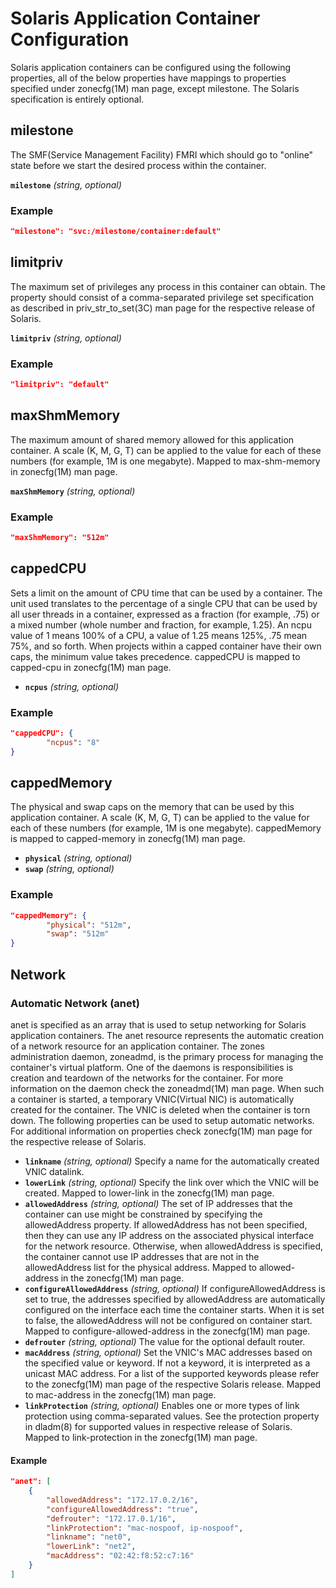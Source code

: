 # Solaris Application Container Configuration

Solaris application containers can be configured using the following properties, all of the below properties have mappings to properties specified under zonecfg(1M) man page, except milestone.
The Solaris specification is entirely optional.

## milestone
The SMF(Service Management Facility) FMRI which should go to "online" state before we start the desired process within the container.

**`milestone`** *(string, optional)*

### Example
```json
"milestone": "svc:/milestone/container:default"
```

## limitpriv
The maximum set of privileges any process in this container can obtain.
The property should consist of a comma-separated privilege set specification as described in priv_str_to_set(3C) man page for the respective release of Solaris.

**`limitpriv`** *(string, optional)*

### Example
```json
"limitpriv": "default"
```

## maxShmMemory
The maximum amount of shared memory allowed for this application container.
A scale (K, M, G, T) can be applied to the value for each of these numbers (for example, 1M is one megabyte).
Mapped to max-shm-memory in zonecfg(1M) man page.

**`maxShmMemory`** *(string, optional)*

### Example
```json
"maxShmMemory": "512m"
```

## cappedCPU
Sets a limit on the amount of CPU time that can be used by a container.
The unit used translates to the percentage of a single CPU that can be used by all user threads in a container, expressed as a fraction (for example, .75) or a mixed number (whole number and fraction, for example, 1.25).
An ncpu value of 1 means 100% of a CPU, a value of 1.25 means 125%, .75 mean 75%, and so forth.
When projects within a capped container have their own caps, the minimum value takes precedence.
cappedCPU is mapped to capped-cpu in zonecfg(1M) man page.

* **`ncpus`** *(string, optional)*

### Example
```json
"cappedCPU": {
        "ncpus": "8"
}
```

## cappedMemory
The physical and swap caps on the memory that can be used by this application container.
A scale (K, M, G, T) can be applied to the value for each of these numbers (for example, 1M is one megabyte).
cappedMemory is mapped to capped-memory in zonecfg(1M) man page.

* **`physical`** *(string, optional)*
* **`swap`** *(string, optional)*

### Example
```json
"cappedMemory": {
        "physical": "512m",
        "swap": "512m"
}
```

## Network

### Automatic Network (anet)
anet is specified as an array that is used to setup networking for Solaris application containers.
The anet resource represents the automatic creation of a network resource for an application container.
The zones administration daemon, zoneadmd, is the primary process for managing the container's virtual platform.
One of the daemons is responsibilities is creation and teardown of the networks for the container.
For more information on the daemon check the zoneadmd(1M) man page.
When such a container is started, a temporary VNIC(Virtual NIC) is automatically created for the container.
The VNIC is deleted when the container is torn down.
The following properties can be used to setup automatic networks.
For additional information on properties check zonecfg(1M) man page for the respective release of Solaris.

* **`linkname`** *(string, optional)* Specify a name for the automatically created VNIC datalink.
* **`lowerLink`** *(string, optional)* Specify the link over which the VNIC will be created.
Mapped to lower-link in the zonecfg(1M) man page.
* **`allowedAddress`** *(string, optional)* The set of IP addresses that the container can use might be constrained by specifying the allowedAddress property.
If allowedAddress has not been specified, then they can use any IP address on the associated physical interface for the network resource.
Otherwise, when allowedAddress is specified, the container cannot use IP addresses that are not in the allowedAddress list for the physical address.
Mapped to allowed-address in the zonecfg(1M) man page.
* **`configureAllowedAddress`** *(string, optional)* If configureAllowedAddress is set to true, the addresses specified by allowedAddress are automatically configured on the interface each time the container starts.
When it is set to false, the allowedAddress will not be configured on container start.
Mapped to configure-allowed-address in the zonecfg(1M) man page.
* **`defrouter`** *(string, optional)* The value for the optional default router.
* **`macAddress`** *(string, optional)* Set the VNIC's MAC addresses based on the specified value or keyword.
If not a keyword, it is interpreted as a unicast MAC address.
For a list of the supported keywords please refer to the zonecfg(1M) man page of the respective Solaris release.
Mapped to mac-address in the zonecfg(1M) man page.
* **`linkProtection`** *(string, optional)* Enables one or more types of link protection using comma-separated values.
See the protection property in dladm(8) for supported values in respective release of Solaris.
Mapped to link-protection in the zonecfg(1M) man page.

#### Example
```json
"anet": [
    {
        "allowedAddress": "172.17.0.2/16",
        "configureAllowedAddress": "true",
        "defrouter": "172.17.0.1/16",
        "linkProtection": "mac-nospoof, ip-nospoof",
        "linkname": "net0",
        "lowerLink": "net2",
        "macAddress": "02:42:f8:52:c7:16"
    }
]
```
